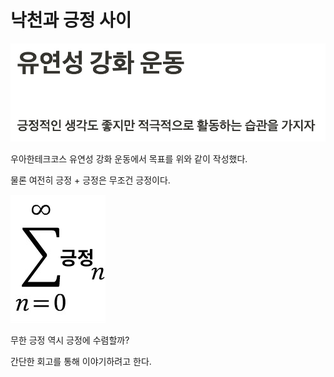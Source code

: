 # 낙천과 긍정 사이

![유연성 강화 운동.jpg](%EC%9C%A0%EC%97%B0%EC%84%B1%20%EA%B0%95%ED%99%94%20%EC%9A%B4%EB%8F%99.jpg)

우아한테크코스 유연성 강화 운동에서 목표를 위와 같이 작성했다.

물론 여전히 긍정 + 긍정은 무조건 긍정이다.

![무한긍정.png](%EB%AC%B4%ED%95%9C%EA%B8%8D%EC%A0%95.png)

무한 긍정 역시 긍정에 수렴할까?

간단한 회고를 통해 이야기하려고 한다.

